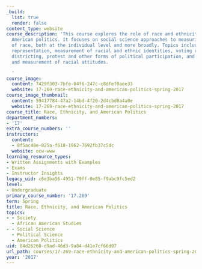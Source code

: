 ```yaml
---
_build:
  list: true
  render: false
content_type: website
course_description: 'This course explores the role of race and ethnicity in modern
  American politics. It focuses on social science approaches to measuring the effects
  of race, both at the individual level and more broadly. Topics include race and
  representation, measurement of racial and ethnic identities, voting rights and electoral
  districting, protest and other forms of political participation, and the meaning
  and measurement of racial attitudes.

  '
course_image:
  content: 7429f303-7bfe-04f6-247c-c8dfef0aee33
  website: 17-269-race-ethnicity-and-american-politics-spring-2017
course_image_thumbnail:
  content: 59417784-47a2-14bd-4f20-2d4cbd0a4a0e
  website: 17-269-race-ethnicity-and-american-politics-spring-2017
course_title: Race, Ethnicity, and American Politics
department_numbers:
- '17'
extra_course_numbers: ''
instructors:
  content:
  - 8f5ac48e-825a-f618-1962-7692fb37c5dc
  website: ocw-www
learning_resource_types:
- Written Assignments with Examples
- Exams
- Instructor Insights
legacy_uid: c6e3ba56-4951-79ff-0e85-f9abc9fc5ed2
level:
- Undergraduate
primary_course_number: '17.269'
term: Spring
title: Race, Ethnicity, and American Politics
topics:
- - Society
  - African American Studies
- - Social Science
  - Political Science
  - American Politics
uid: 84d26260-d9ad-46d3-9a84-d41e7cf66d07
url_path: courses/17-269-race-ethnicity-and-american-politics-spring-2017
year: '2017'
---
```

